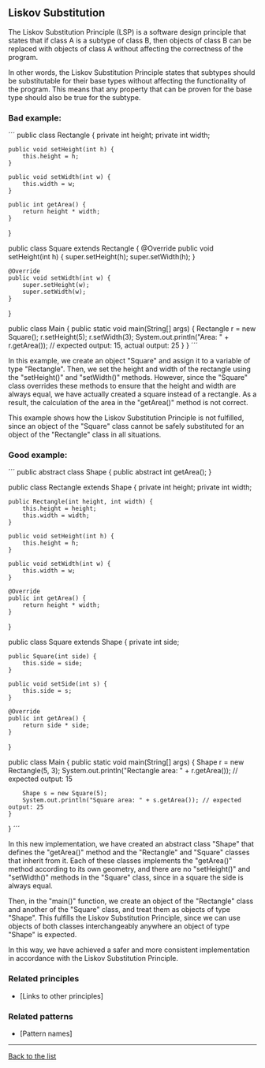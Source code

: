 ## Liskov Substitution

The Liskov Substitution Principle (LSP) is a software design principle that states that if class A is a subtype of class B, then objects of class B can be replaced with objects of class A without affecting the correctness of the program.

In other words, the Liskov Substitution Principle states that subtypes should be substitutable for their base types without affecting the functionality of the program. This means that any property that can be proven for the base type should also be true for the subtype.


### Bad example:

´´´
public class Rectangle {
    private int height;
    private int width;

    public void setHeight(int h) {
        this.height = h;
    }

    public void setWidth(int w) {
        this.width = w;
    }

    public int getArea() {
        return height * width;
    }
}

public class Square extends Rectangle {
    @Override
    public void setHeight(int h) {
        super.setHeight(h);
        super.setWidth(h);
    }

    @Override
    public void setWidth(int w) {
        super.setHeight(w);
        super.setWidth(w);
    }
}

public class Main {
    public static void main(String[] args) {
        Rectangle r = new Square();
        r.setHeight(5);
        r.setWidth(3);
        System.out.println("Area: " + r.getArea()); // expected output: 15, actual output: 25
    }
}
´´´

In this example, we create an object "Square" and assign it to a variable of type "Rectangle". Then, we set the height and width of the rectangle using the "setHeight()" and "setWidth()" methods. However, since the "Square" class overrides these methods to ensure that the height and width are always equal, we have actually created a square instead of a rectangle. As a result, the calculation of the area in the "getArea()" method is not correct.

This example shows how the Liskov Substitution Principle is not fulfilled, since an object of the "Square" class cannot be safely substituted for an object of the "Rectangle" class in all situations.


### Good example:

´´´
public abstract class Shape {
    public abstract int getArea();
}

public class Rectangle extends Shape {
    private int height;
    private int width;

    public Rectangle(int height, int width) {
        this.height = height;
        this.width = width;
    }

    public void setHeight(int h) {
        this.height = h;
    }

    public void setWidth(int w) {
        this.width = w;
    }

    @Override
    public int getArea() {
        return height * width;
    }
}

public class Square extends Shape {
    private int side;

    public Square(int side) {
        this.side = side;
    }

    public void setSide(int s) {
        this.side = s;
    }

    @Override
    public int getArea() {
        return side * side;
    }
}

public class Main {
    public static void main(String[] args) {
        Shape r = new Rectangle(5, 3);
        System.out.println("Rectangle area: " + r.getArea()); // expected output: 15
        
        Shape s = new Square(5);
        System.out.println("Square area: " + s.getArea()); // expected output: 25
    }
}
´´´

In this new implementation, we have created an abstract class "Shape" that defines the "getArea()" method and the "Rectangle" and "Square" classes that inherit from it. Each of these classes implements the "getArea()" method according to its own geometry, and there are no "setHeight()" and "setWidth()" methods in the "Square" class, since in a square the side is always equal.

Then, in the "main()" function, we create an object of the "Rectangle" class and another of the "Square" class, and treat them as objects of type "Shape". This fulfills the Liskov Substitution Principle, since we can use objects of both classes interchangeably anywhere an object of type "Shape" is expected.

In this way, we have achieved a safer and more consistent implementation in accordance with the Liskov Substitution Principle.

### Related principles

- [Links to other principles] 

### Related patterns

- [Pattern names]

---
[Back to the list](./README.md)